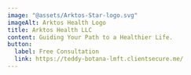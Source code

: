 ```yaml
---
image: "@assets/Arktos-Star-logo.svg"
imageAlt: Arktos Health Logo
title: Arktos Health LLC
content: Guiding Your Path to a Healthier Life.
button:
  label: Free Consultation
  link: https://teddy-botana-lmft.clientsecure.me/
---
```

